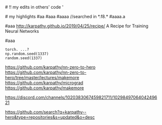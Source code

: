 
\# !! my edits in others' code  '

\# my highlights
 #aa
 #aaa
 #aaaa  //searched in \*.f8.\*
 #aaaa.a


#aaa
http://karpathy.github.io/2019/04/25/recipe/
A Recipe for Training Neural Networks

#aaa
```
torch. ...?
np.random.seed(1337)
random.seed(1337)
```


https://github.com/karpathy/nn-zero-to-hero
https://github.com/karpathy/nn-zero-to-hero/tree/master/lectures/makemore
https://github.com/karpathy/micrograd
https://github.com/karpathy/makemore


https://discord.com/channels/1020383067459821711/1029849706404249621




https://github.com/search?q=karpathy--hero&type=repositories&s=updated&o=desc

